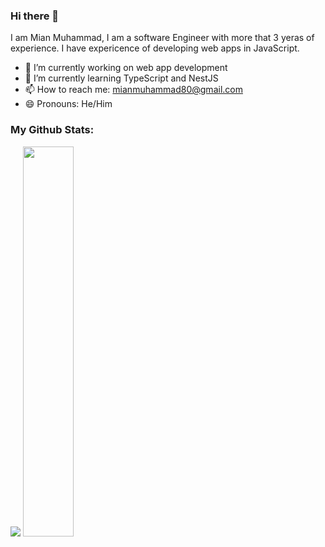 ### Hi there 👋
I am Mian Muhammad, I am a software Engineer with more that 3 yeras of experience. I have expericence of developing web apps in JavaScript.

- 🔭 I’m currently working on web app development
- 🌱 I’m currently learning TypeScript and NestJS
- 📫 How to reach me: mianmuhammad80@gmail.com
- 😄 Pronouns: He/Him

### My Github Stats:
<p align="left">
  <img src="https://github-readme-stats.vercel.app/api?username=mian-muhammad&show_icons=true&theme=radical&count_private=true&line_height=46" />
  <img width="40%" src="https://github-readme-stats.vercel.app/api/top-langs/?username=mian-muhammad&count_private=true&theme=radical">
</p>
